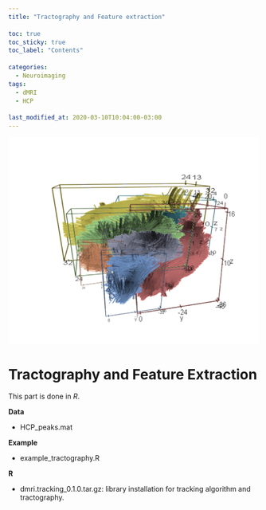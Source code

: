 ```yaml
---
title: "Tractography and Feature extraction"

toc: true
toc_sticky: true
toc_label: "Contents"

categories:
  - Neuroimaging
tags:
  - dMRI
  - HCP
  
last_modified_at: 2020-03-10T10:04:00-03:00
---
```

![Estimated FOD via BJS](/assets/images/dmri/tractography.png)

# Tractography and Feature Extraction
This part is done in *R*. 

**Data**

* HCP_peaks.mat

**Example**

* example_tractography.R

**R**

* dmri.tracking_0.1.0.tar.gz: library installation for tracking algorithm and tractography.
